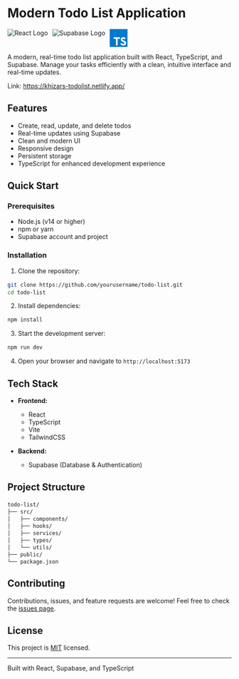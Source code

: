 # Modern Todo List Application

<div style="display: flex; gap: 10px;">
  <img src="https://raw.githubusercontent.com/react-icons/react-icons/master/react-icons.svg" height="40" alt="React Logo"/>
  <img src="https://supabase.com/dashboard/img/supabase-logo.svg" height="40" alt="Supabase Logo"/>
  <img src="https://raw.githubusercontent.com/github/explore/80688e429a7d4ef2fca1e82350fe8e3517d3494d/topics/typescript/typescript.png" height="40" alt="TypeScript Logo"/>
</div>

A modern, real-time todo list application built with React, TypeScript, and Supabase. Manage your tasks efficiently with a clean, intuitive interface and real-time updates.

Link: https://khizars-todolist.netlify.app/

## Features

- Create, read, update, and delete todos
- Real-time updates using Supabase
- Clean and modern UI
- Responsive design
- Persistent storage
- TypeScript for enhanced development experience

## Quick Start

### Prerequisites

- Node.js (v14 or higher)
- npm or yarn
- Supabase account and project

### Installation

1. Clone the repository:
```bash
git clone https://github.com/yourusername/todo-list.git
cd todo-list
```

2. Install dependencies:
```bash
npm install
```

3. Start the development server:
```bash
npm run dev
```

4. Open your browser and navigate to `http://localhost:5173`

## Tech Stack

- **Frontend:**
  - React
  - TypeScript
  - Vite
  - TailwindCSS

- **Backend:**
  - Supabase (Database & Authentication)

## Project Structure

```
todo-list/
├── src/
│   ├── components/
│   ├── hooks/
│   ├── services/
│   ├── types/
│   └── utils/
├── public/
└── package.json
```

## Contributing

Contributions, issues, and feature requests are welcome! Feel free to check the [issues page](https://github.com/yourusername/todo-list/issues).

## License

This project is [MIT](LICENSE) licensed.

---

Built with React, Supabase, and TypeScript
